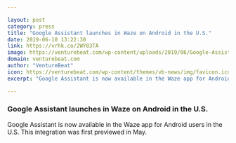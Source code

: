 ```yaml
---

layout: post
category: press
title: "Google Assistant launches in Waze on Android in the U.S."
date: 2019-06-10 13:22:30
link: https://vrhk.co/2WY83TA
image: https://venturebeat.com/wp-content/uploads/2019/06/Google-Assistant-Waze-logos-e1560030485468.jpg?w=1200&strip=all
domain: venturebeat.com
author: "VentureBeat"
icon: https://venturebeat.com/wp-content/themes/vb-news/img/favicon.ico
excerpt: "Google Assistant is now available in the Waze app for Android users in the U.S. This integration was first previewed in May."

---
```


### Google Assistant launches in Waze on Android in the U.S.

Google Assistant is now available in the Waze app for Android users in the U.S. This integration was first previewed in May.
